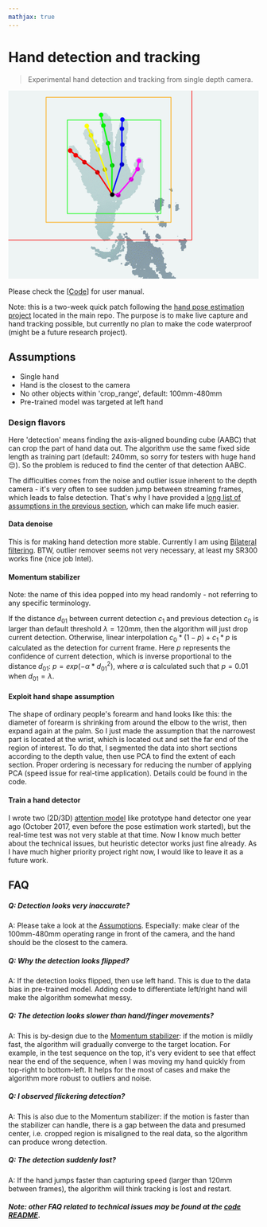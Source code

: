```yaml
---
mathjax: true
---
```


# Hand detection and tracking

> Experimental hand detection and tracking from single depth camera.

<span style="display:block;text-align:center">![Test sequence.](test_seq.gif)</span>

Please check the \[[Code](https://github.com/xkunwu/depth-hand/blob/master/code/camera/README.md)\] for user manual.

Note: this is a two-week quick patch following the [hand pose estimation project](https://github.com/xkunwu/depth-hand) located in the main repo.
The purpose is to make live capture and hand tracking possible, but currently no plan to make the code waterproof (might be a future research project).

## Assumptions
-   Single hand
-   Hand is the closest to the camera
-   No other objects within 'crop_range', default: 100mm-480mm
-   Pre-trained model was targeted at left hand

### Design flavors
Here 'detection' means finding the axis-aligned bounding cube (AABC) that can crop the part of hand data out.
The algorithm use the same fixed side length as training part (default: 240mm, so sorry for testers with huge hand :pensive:).
So the problem is reduced to find the center of that detection AABC.

The difficulties comes from the noise and outlier issue inherent to the depth camera - it's very often to see sudden jump between streaming frames, which leads to false detection.
That's why I have provided a [long list of assumptions in the previous section](#Assumptions), which can make life much easier.

#### Data denoise
This is for making hand detection more stable. Currently I am using [Bilateral filtering](http://homepages.inf.ed.ac.uk/rbf/CVonline/LOCAL_COPIES/MANDUCHI1/Bilateral_Filtering.html).
BTW, outlier remover seems not very necessary, at least my SR300 works fine (nice job Intel).

#### Momentum stabilizer
Note: the name of this idea popped into my head randomly - not referring to any specific terminology.

If the distance $d_{01}$ between current detection $c_1$ and previous detection $c_0$ is larger than default threshold $\lambda = 120mm$, then the algorithm will just drop current detection.
Otherwise, linear interpolation $c_0 * (1 - p) + c_1 * p$ is calculated as the detection for current frame.
Here $p$ represents the confidence of current detection, which is inverse proportional to the distance $d_{01}$: $p = exp(- \alpha * d_{01}^2)$, where $\alpha$ is calculated such that $p = 0.01$ when $d_{01} = \lambda$.

#### Exploit hand shape assumption
The shape of ordinary people's forearm and hand looks like this: the diameter of forearm is shrinking from around the elbow to the wrist, then expand again at the palm.
So I just made the assumption that the narrowest part is located at the wrist, which is located out and set the far end of the region of interest.
To do that, I segmented the data into short sections according to the depth value, then use PCA to find the extent of each section.
Proper ordering is necessary for reducing the number of applying PCA (speed issue for real-time application).
Details could be found in the code.

#### Train a hand detector
I wrote two (2D/3D) [attention model](https://arxiv.org/abs/1506.01497) like prototype hand detector one year ago (October 2017, even before the pose estimation work started), but the real-time test was not very stable at that time.
Now I know much better about the technical issues, but heuristic detector works just fine already.
As I have much higher priority project right now, I would like to leave it as a future work.

## FAQ
##### Q: Detection looks very inaccurate?
A: Please take a look at the [Assumptions](#Assumptions). Especially: make clear of the 100mm-480mm operating range in front of the camera, and the hand should be the closest to the camera.

##### Q: Why the detection looks flipped?
A: If the detection looks flipped, then use left hand. This is due to the data bias in pre-trained model. Adding code to differentiate left/right hand will make the algorithm somewhat messy.

##### Q: The detection looks slower than hand/finger movements?
A: This is by-design due to the [Momentum stabilizer](#Momentum-stabilizer): if the motion is mildly fast, the algorithm will gradually converge to the target location.
For example, in the test sequence on the top, it's very evident to see that effect near the end of the sequence, when I was moving my hand quickly from top-right to bottom-left.
It helps for the most of cases and make the algorithm more robust to outliers and noise.

##### Q: I observed flickering detection?
A: This is also due to the Momentum stabilizer: if the motion is faster than the stabilizer can handle, there is a gap between the data and presumed center, i.e. cropped region is misaligned to the real data, so the algorithm can produce wrong detection.

##### Q: The detection suddenly lost?
A: If the hand jumps faster than capturing speed (larger than 120mm between frames), the algorithm will think tracking is lost and restart.

##### Note: other FAQ related to technical issues may be found at the [code README](https://github.com/xkunwu/depth-hand/blob/master/code/camera/README.md).
